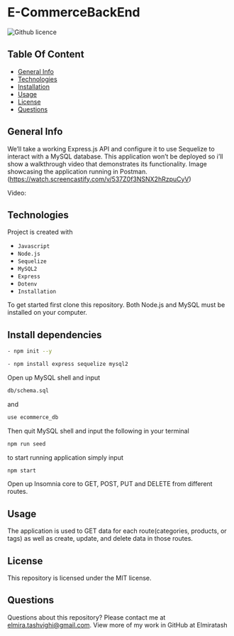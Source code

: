 # E-CommerceBackEnd

![Github licence](http://img.shields.io/badge/license-MIT-blue.svg)

## Table Of Content

- [General Info](#generalinfo)
- [Technologies](#technologies)
- [Installation](#installation)
- [Usage](#usage)
- [License](#license)
- [Questions](#questions)

## General Info

We’ll take a working Express.js API and configure it to use Sequelize to interact with a MySQL database. This application won’t be deployed so i’ll show a walkthrough video that demonstrates its functionality.
Image showcasing the application running in Postman. (https://watch.screencastify.com/v/537Z0f3NSNX2hRzpuCyV)

Video:

## Technologies

Project is created with

- `Javascript`
- `Node.js`
- `Sequelize`
- `MySQL2`
- `Express`
- `Dotenv`
- `Installation`

To get started first clone this repository.
Both Node.js and MySQL must be installed on your computer.

## Install dependencies

```bash
- npm init --y

- npm install express sequelize mysql2
```

Open up MySQL shell and input

```bash
db/schema.sql
```

and

```bash
use ecommerce_db
```

Then quit MySQL shell and input the following in your terminal

```bash
npm run seed
```

to start running application simply input

```bash
npm start
```

Open up Insomnia core to GET, POST, PUT and DELETE from different routes.

## Usage

The application is used to GET data for each route(categories, products, or tags) as well as create, update, and delete data in those routes.

## License

This repository is licensed under the MIT license.

## Questions

Questions about this repository? Please contact me at elmira.tashvighi@gmail.com. View more of my work in GitHub at Elmiratash

```

```
